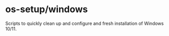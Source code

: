 # os-setup/windows
Scripts to quickly clean up and configure and fresh installation of Windows 10/11.
